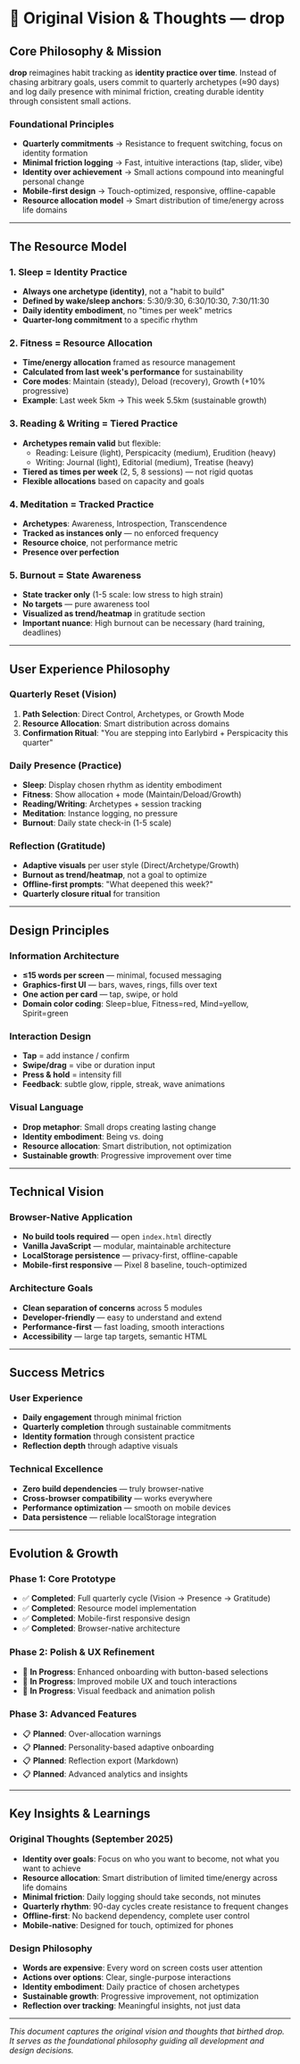 # 🌊 Original Vision & Thoughts — drop

## Core Philosophy & Mission

**drop** reimagines habit tracking as **identity practice over time**. Instead of chasing arbitrary goals, users commit to quarterly archetypes (≈90 days) and log daily presence with minimal friction, creating durable identity through consistent small actions.

### Foundational Principles

- **Quarterly commitments** → Resistance to frequent switching, focus on identity formation
- **Minimal friction logging** → Fast, intuitive interactions (tap, slider, vibe)
- **Identity over achievement** → Small actions compound into meaningful personal change
- **Mobile-first design** → Touch-optimized, responsive, offline-capable
- **Resource allocation model** → Smart distribution of time/energy across life domains

---

## The Resource Model

### 1. Sleep = Identity Practice
- **Always one archetype (identity)**, not a "habit to build"
- **Defined by wake/sleep anchors**: 5:30/9:30, 6:30/10:30, 7:30/11:30
- **Daily identity embodiment**, no "times per week" metrics
- **Quarter-long commitment** to a specific rhythm

### 2. Fitness = Resource Allocation
- **Time/energy allocation** framed as resource management
- **Calculated from last week's performance** for sustainability
- **Core modes**: Maintain (steady), Deload (recovery), Growth (+10% progressive)
- **Example**: Last week 5km → This week 5.5km (sustainable growth)

### 3. Reading & Writing = Tiered Practice
- **Archetypes remain valid** but flexible:
  - Reading: Leisure (light), Perspicacity (medium), Erudition (heavy)
  - Writing: Journal (light), Editorial (medium), Treatise (heavy)
- **Tiered as times per week** (2, 5, 8 sessions) — not rigid quotas
- **Flexible allocations** based on capacity and goals

### 4. Meditation = Tracked Practice
- **Archetypes**: Awareness, Introspection, Transcendence
- **Tracked as instances only** — no enforced frequency
- **Resource choice**, not performance metric
- **Presence over perfection**

### 5. Burnout = State Awareness
- **State tracker only** (1-5 scale: low stress to high strain)
- **No targets** — pure awareness tool
- **Visualized as trend/heatmap** in gratitude section
- **Important nuance**: High burnout can be necessary (hard training, deadlines)

---

## User Experience Philosophy

### Quarterly Reset (Vision)
1. **Path Selection**: Direct Control, Archetypes, or Growth Mode
2. **Resource Allocation**: Smart distribution across domains
3. **Confirmation Ritual**: "You are stepping into Earlybird + Perspicacity this quarter"

### Daily Presence (Practice)
- **Sleep**: Display chosen rhythm as identity embodiment
- **Fitness**: Show allocation + mode (Maintain/Deload/Growth)
- **Reading/Writing**: Archetypes + session tracking
- **Meditation**: Instance logging, no pressure
- **Burnout**: Daily state check-in (1-5 scale)

### Reflection (Gratitude)
- **Adaptive visuals** per user style (Direct/Archetype/Growth)
- **Burnout as trend/heatmap**, not a goal to optimize
- **Offline-first prompts**: "What deepened this week?"
- **Quarterly closure ritual** for transition

---

## Design Principles

### Information Architecture
- **≤15 words per screen** — minimal, focused messaging
- **Graphics-first UI** — bars, waves, rings, fills over text
- **One action per card** — tap, swipe, or hold
- **Domain color coding**: Sleep=blue, Fitness=red, Mind=yellow, Spirit=green

### Interaction Design
- **Tap** = add instance / confirm
- **Swipe/drag** = vibe or duration input
- **Press & hold** = intensity fill
- **Feedback**: subtle glow, ripple, streak, wave animations

### Visual Language
- **Drop metaphor**: Small drops creating lasting change
- **Identity embodiment**: Being vs. doing
- **Resource allocation**: Smart distribution, not optimization
- **Sustainable growth**: Progressive improvement over time

---

## Technical Vision

### Browser-Native Application
- **No build tools required** — open `index.html` directly
- **Vanilla JavaScript** — modular, maintainable architecture
- **LocalStorage persistence** — privacy-first, offline-capable
- **Mobile-first responsive** — Pixel 8 baseline, touch-optimized

### Architecture Goals
- **Clean separation of concerns** across 5 modules
- **Developer-friendly** — easy to understand and extend
- **Performance-first** — fast loading, smooth interactions
- **Accessibility** — large tap targets, semantic HTML

---

## Success Metrics

### User Experience
- **Daily engagement** through minimal friction
- **Quarterly completion** through sustainable commitments
- **Identity formation** through consistent practice
- **Reflection depth** through adaptive visuals

### Technical Excellence
- **Zero build dependencies** — truly browser-native
- **Cross-browser compatibility** — works everywhere
- **Performance optimization** — smooth on mobile devices
- **Data persistence** — reliable localStorage integration

---

## Evolution & Growth

### Phase 1: Core Prototype
- ✅ **Completed**: Full quarterly cycle (Vision → Presence → Gratitude)
- ✅ **Completed**: Resource model implementation
- ✅ **Completed**: Mobile-first responsive design
- ✅ **Completed**: Browser-native architecture

### Phase 2: Polish & UX Refinement
- 🔄 **In Progress**: Enhanced onboarding with button-based selections
- 🔄 **In Progress**: Improved mobile UX and touch interactions
- 🔄 **In Progress**: Visual feedback and animation polish

### Phase 3: Advanced Features
- 📋 **Planned**: Over-allocation warnings
- 📋 **Planned**: Personality-based adaptive onboarding
- 📋 **Planned**: Reflection export (Markdown)
- 📋 **Planned**: Advanced analytics and insights

---

## Key Insights & Learnings

### Original Thoughts (September 2025)
- **Identity over goals**: Focus on who you want to become, not what you want to achieve
- **Resource allocation**: Smart distribution of limited time/energy across life domains
- **Minimal friction**: Daily logging should take seconds, not minutes
- **Quarterly rhythm**: 90-day cycles create resistance to frequent changes
- **Offline-first**: No backend dependency, complete user control
- **Mobile-native**: Designed for touch, optimized for phones

### Design Philosophy
- **Words are expensive**: Every word on screen costs user attention
- **Actions over options**: Clear, single-purpose interactions
- **Identity embodiment**: Daily practice of chosen archetypes
- **Sustainable growth**: Progressive improvement, not optimization
- **Reflection over tracking**: Meaningful insights, not just data

---

*This document captures the original vision and thoughts that birthed drop. It serves as the foundational philosophy guiding all development and design decisions.*